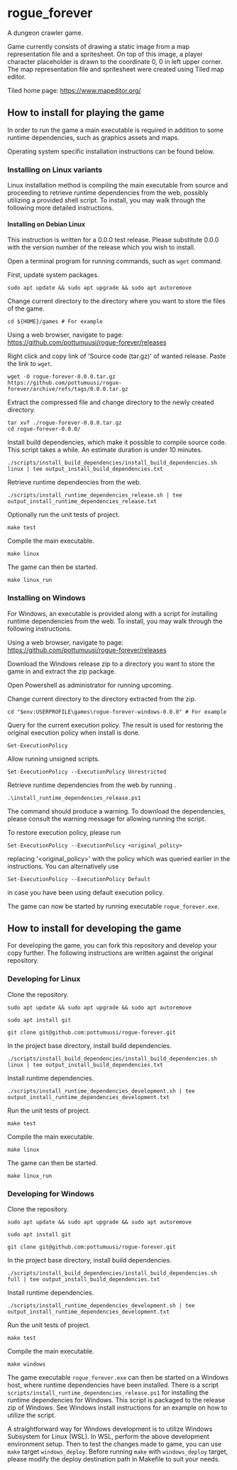 # rogue_forever
A dungeon crawler game.

Game currently consists of drawing a static image from a map representation file
and a spritesheet. On top of this image, a player character placeholder is drawn
to the coordinate 0, 0 in left upper corner. The map representation file and
spritesheet were created using Tiled map editor.

Tiled home page:
https://www.mapeditor.org/

## How to install for playing the game

In order to run the game a main executable is required in addition to some
runtime dependencies, such as graphics assets and maps.

Operating system specific installation instructions can be found below.

### Installing on Linux variants
Linux installation method is compiling the main executable from source and
proceeding to retrieve runtime dependencies from the web, possibly
utilizing a provided shell script. To install, you may walk through the
following more detailed instructions.

#### Installing on Debian Linux
This instruction is written for a 0.0.0 test release. Please substitute 0.0.0
with the version number of the release which you wish to install.

Open a terminal program for running commands, such as `wget` command.

First, update system packages.
```
sudo apt update && sudo apt upgrade && sudo apt autoremove
```

Change current directory to the directory where you want to store the files
of the game.
```
cd ${HOME}/games # For example
```

Using a web browser, navigate to page:
https://github.com/pottumuusi/rogue-forever/releases

Right click and copy link of 'Source code (tar.gz)' of wanted release. Paste
the link to `wget`.
```
wget -O rogue-forever-0.0.0.tar.gz https://github.com/pottumuusi/rogue-forever/archive/refs/tags/0.0.0.tar.gz
```

Extract the compressed file and change directory to the newly created directory.
```
tar xvf ./rogue-forever-0.0.0.tar.gz
cd rogue-forever-0.0.0/
```

Install build dependencies, which make it possible to compile source code.
This script takes a while. An estimate duration is under 10 minutes.
```
./scripts/install_build_dependencies/install_build_dependencies.sh linux | tee output_install_build_dependencies.txt
```

Retrieve runtime dependencies from the web.
```
./scripts/install_runtime_dependencies_release.sh | tee output_install_runtime_dependencies_release.txt
```

Optionally run the unit tests of project.
```
make test
```

Compile the main executable.
```
make linux
```

The game can then be started.
```
make linux_run
```

### Installing on Windows
For Windows, an executable is provided along with a script for installing
runtime dependencies from the web. To install, you may walk through the
following instructions.

Using a web browser, navigate to page:
https://github.com/pottumuusi/rogue-forever/releases

Download the Windows release zip to a directory you want to store the game in
and extract the zip package.

Open Powershell as administrator for running upcoming.

Change current directory to the directory extracted from the zip.
```
cd "$env:USERPROFILE\games\rogue-forever-windows-0.0.0" # For example
```

Query for the current execution policy. The result is used for restoring the
original execution policy when install is done.
```
Get-ExecutionPolicy
```

Allow running unsigned scripts.
```
Set-ExecutionPolicy --ExecutionPolicy Unrestricted
```

Retrieve runtime dependencies from the web by running .
```
.\install_runtime_dependencies_release.ps1
```
The command should produce a warning. To download the dependencies, please
consult the warning message for allowing running the script.

To restore execution policy, please run
```
Set-ExecutionPolicy --ExecutionPolicy <original_policy>
```
replacing '<original_policy>' with the policy which was queried earlier in the
instructions. You can alternatively use
```
Set-ExecutionPolicy --ExecutionPolicy Default
```
in case you have been using default execution policy.

The game can now be started by running executable `rogue_forever.exe`.

## How to install for developing the game
For developing the game, you can fork this repository and develop your copy
further. The following instructions are written against the original
repository.

### Developing for Linux
Clone the repository.
```
sudo apt update && sudo apt upgrade && sudo apt autoremove
```
```
sudo apt install git
```
```
git clone git@github.com:pottumuusi/rogue-forever.git
```

In the project base directory, install build dependencies.
```
./scripts/install_build_dependencies/install_build_dependencies.sh linux | tee output_install_build_dependencies.txt
```

Install runtime dependencies.
```
./scripts/install_runtime_dependencies_development.sh | tee output_install_runtime_dependencies_development.txt
```

Run the unit tests of project.
```
make test
```

Compile the main executable.
```
make linux
```

The game can then be started.
```
make linux_run
```

### Developing for Windows
Clone the repository.
```
sudo apt update && sudo apt upgrade && sudo apt autoremove
```
```
sudo apt install git
```
```
git clone git@github.com:pottumuusi/rogue-forever.git
```

In the project base directory, install build dependencies.
```
./scripts/install_build_dependencies/install_build_dependencies.sh full | tee output_install_build_dependencies.txt
```

Install runtime dependencies.
```
./scripts/install_runtime_dependencies_development.sh | tee output_install_runtime_dependencies_development.txt
```

Run the unit tests of project.
```
make test
```

Compile the main executable.
```
make windows
```

The game executable `rogue_forever.exe` can then be started on a Windows host,
where runtime dependencies have been installed. There is a script
`scripts/install_runtime_dependencies_release.ps1` for installing the runtime
dependencies for Windows. This script is packaged to the release zip of Windows.
See Windows install instructions for an example on how to utilize the script.

A straightforward way for Windows development is to utilize Windows Subsystem
for Linux (WSL). In WSL, perform the above development environment setup. Then
to test the changes made to game, you can use `make` target `windows_deploy`.
Before running `make` with `windows_deploy` target, please modify the deploy
destination path in Makefile to suit your needs.
